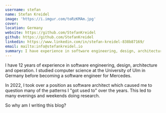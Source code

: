 ```yaml
---
username: stefan
name: Stefan Kreidel
image: 'https://i.imgur.com/toRzKMAm.jpg'
cover:
location: Germany
website: https://github.com/StefanKreidel
github: https://github.com/StefanKreidel
linkedin: https://www.linkedin.com/in/stefan-kreidel-838b87169/
email: mailto:info@stefankreidel.io
summary: I have experience in software engineering, design, architecture and operations.
---
```

I have 12 years of experience in software engineering, design, architecture and operation. I studied computer science at the University of Ulm in Germany before becoming a software engineer for Mercedes.

In 2022, I took over a position as software architect which caused me to question many of the patterns I "got used to" over the years. This led to many evenings and weekends doing research.

So why am I writing this blog?